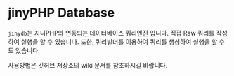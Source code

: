 # jinyPHP Database
`jinydb`는 지니PHP와 연동되는 데이터베이스 쿼리엔진 입니다.
직접 Raw 쿼리를 작성하여 실행을 할 수 있습니다. 또한, 쿼리빌더를 이용하여 쿼리를 생성하여 실행을 할 수도 있습니다.

사용방법은 깃허브 저장소의 wiki 문서를 참조하시길 바랍니다.